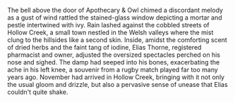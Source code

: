 The bell above the door of Apothecary & Owl chimed a discordant melody as a gust of wind rattled the stained-glass window depicting a mortar and pestle intertwined with ivy.  Rain lashed against the cobbled streets of Hollow Creek, a small town nestled in the Welsh valleys where the mist clung to the hillsides like a second skin.  Inside, amidst the comforting scent of dried herbs and the faint tang of iodine, Elias Thorne, registered pharmacist and owner, adjusted the oversized spectacles perched on his nose and sighed.  The damp had seeped into his bones, exacerbating the ache in his left knee, a souvenir from a rugby match played far too many years ago.  November had arrived in Hollow Creek, bringing with it not only the usual gloom and drizzle, but also a pervasive sense of unease that Elias couldn't quite shake.
